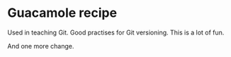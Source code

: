 # Guacamole recipe

Used in teaching Git.
Good practises for Git versioning.
This is a lot of fun.

And one more change.
